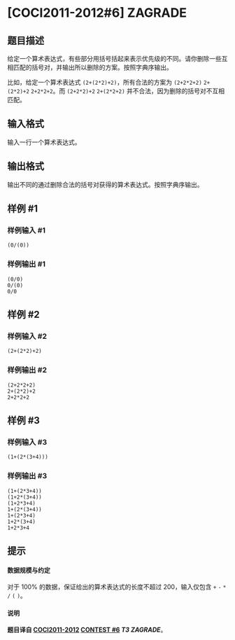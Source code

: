 # [COCI2011-2012#6] ZAGRADE

## 题目描述

给定一个算术表达式，有些部分用括号括起来表示优先级的不同。请你删除一些互相匹配的括号对，并输出所以删除的方案。按照字典序输出。

比如，给定一个算术表达式 `(2+(2*2)+2)`，所有合法的方案为 `(2+2*2+2)` `2+(2*2)+2` `2+2*2+2`。而 `(2+2*2)+2` `2+(2*2+2)` 并不合法，因为删除的括号对不互相匹配。

## 输入格式

输入一行一个算术表达式。

## 输出格式

输出不同的通过删除合法的括号对获得的算术表达式。按照字典序输出。

## 样例 #1

### 样例输入 #1
```
(0/(0))
```

### 样例输出 #1

```
(0/0)
0/(0)
0/0
```

## 样例 #2

### 样例输入 #2
```
(2+(2*2)+2)
```

### 样例输出 #2

```
(2+2*2+2)
2+(2*2)+2
2+2*2+2
```

## 样例 #3

### 样例输入 #3
```
(1+(2*(3+4)))
```

### 样例输出 #3

```
(1+(2*3+4))
(1+2*(3+4))
(1+2*3+4)
1+(2*(3+4))
1+(2*3+4)
1+2*(3+4)
1+2*3+4
```

## 提示

#### 数据规模与约定

对于 $100\%$ 的数据，保证给出的算术表达式的长度不超过 $200$，输入仅包含 `+` `-` `*` `/` `(` `)`。

#### 说明

**题目译自 [COCI2011-2012](https://hsin.hr/coci/archive/2011_2012/) [CONTEST #6](https://hsin.hr/coci/archive/2011_2012/contest6_tasks.pdf) *T3 ZAGRADE***。
